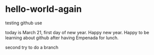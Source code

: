# hello-world-again
testing github use

today is March 21, first day of new year. Happy new year. 
Happy to be learning about github after having Empenada for lunch. 

second try to do a branch
